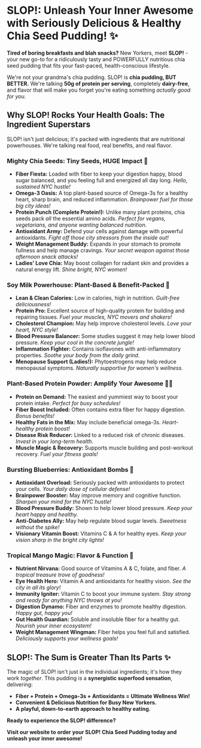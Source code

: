 # SLOP!: Unleash Your Inner Awesome with Seriously Delicious & Healthy Chia Seed Pudding! ✨

**Tired of boring breakfasts and blah snacks?** New Yorkers, meet **SLOP!** - your new go-to for a ridiculously tasty and POWERFULLY nutritious chia seed pudding that fits your fast-paced, health-conscious lifestyle.

We're not your grandma's chia pudding. SLOP! is **chia pudding, BUT BETTER.** We're talking **50g of protein per serving**, completely **dairy-free**, and flavor that will make you forget you're eating something _actually good for you_.

## Why SLOP! Rocks Your Health Goals: The Ingredient Superstars

SLOP! isn't just delicious; it's packed with ingredients that are nutritional powerhouses. We're talking real food, real benefits, and real flavor.

### Mighty Chia Seeds: Tiny Seeds, HUGE Impact 💪

- **Fiber Fiesta:** Loaded with fiber to keep your digestion happy, blood sugar balanced, and you feeling full and energized all day long. _Hello, sustained NYC hustle!_
- **Omega-3 Oasis:** A top plant-based source of Omega-3s for a healthy heart, sharp brain, and reduced inflammation. _Brainpower fuel for those big city ideas!_
- **Protein Punch (Complete Protein!):** Unlike many plant proteins, chia seeds pack _all_ the essential amino acids. _Perfect for vegans, vegetarians, and anyone wanting balanced nutrition._
- **Antioxidant Army:** Defend your cells against damage with powerful antioxidants. _Fight off those city stressors from the inside out!_
- **Weight Management Buddy:** Expands in your stomach to promote fullness and help manage cravings. _Your secret weapon against those afternoon snack attacks!_
- **Ladies' Love Chia:** May boost collagen for radiant skin and provides a natural energy lift. _Shine bright, NYC women!_

### Soy Milk Powerhouse: Plant-Based & Benefit-Packed 🌱

- **Lean & Clean Calories:** Low in calories, high in nutrition. _Guilt-free deliciousness!_
- **Protein Pro:** Excellent source of high-quality protein for building and repairing tissues. _Fuel your muscles, NYC movers and shakers!_
- **Cholesterol Champion:** May help improve cholesterol levels. _Love your heart, NYC style!_
- **Blood Pressure Balancer:** Some studies suggest it may help lower blood pressure. _Keep your cool in the concrete jungle!_
- **Inflammation Fighter:** Contains isoflavones with anti-inflammatory properties. _Soothe your body from the daily grind._
- **Menopause Support (Ladies!):** Phytoestrogens may help reduce menopausal symptoms. _Naturally supportive for women's wellness._

### Plant-Based Protein Powder: Amplify Your Awesome 💪🌿

- **Protein on Demand:** The easiest and yummiest way to boost your protein intake. _Perfect for busy schedules!_
- **Fiber Boost Included:** Often contains extra fiber for happy digestion. _Bonus benefits!_
- **Healthy Fats in the Mix:** May include beneficial omega-3s. _Heart-healthy protein boost!_
- **Disease Risk Reducer:** Linked to a reduced risk of chronic diseases. _Invest in your long-term health._
- **Muscle Magic & Recovery:** Supports muscle building and post-workout recovery. _Fuel your fitness goals!_

### Bursting Blueberries: Antioxidant Bombs 💙

- **Antioxidant Overload:** Seriously packed with antioxidants to protect your cells. _Your daily dose of cellular defense!_
- **Brainpower Booster:** May improve memory and cognitive function. _Sharpen your mind for the NYC hustle!_
- **Blood Pressure Buddy:** Shown to help lower blood pressure. _Keep your heart happy and healthy._
- **Anti-Diabetes Ally:** May help regulate blood sugar levels. _Sweetness without the spike!_
- **Visionary Vitamin Boost:** Vitamins C & A for healthy eyes. _Keep your vision sharp in the bright city lights!_

### Tropical Mango Magic: Flavor & Function 🥭

- **Nutrient Nirvana:** Good source of Vitamins A & C, folate, and fiber. _A tropical treasure trove of goodness!_
- **Eye Health Hero:** Vitamin A and antioxidants for healthy vision. _See the city in all its glory!_
- **Immunity Igniter:** Vitamin C to boost your immune system. _Stay strong and ready for anything NYC throws at you!_
- **Digestion Dynamo:** Fiber and enzymes to promote healthy digestion. _Happy gut, happy you!_
- **Gut Health Guardian:** Soluble and insoluble fiber for a healthy gut. _Nourish your inner ecosystem!_
- **Weight Management Wingman:** Fiber helps you feel full and satisfied. _Deliciously supports your wellness goals!_

## SLOP!: The Sum is Greater Than Its Parts ✨

The magic of SLOP! isn't just in the individual ingredients; it's how they work _together_. This pudding is a **synergistic superfood sensation**, delivering:

- **Fiber + Protein + Omega-3s + Antioxidants = Ultimate Wellness Win!**
- **Convenient & Delicious Nutrition for Busy New Yorkers.**
- **A playful, down-to-earth approach to healthy eating.**

**Ready to experience the SLOP! difference?**

**Visit our website to order your SLOP! Chia Seed Pudding today and unleash your inner awesome!**
